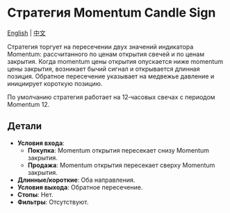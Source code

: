 # Стратегия Momentum Candle Sign
[English](README.md) | [中文](README_cn.md)

Стратегия торгует на пересечении двух значений индикатора Momentum: рассчитанного по ценам открытия свечей и по ценам закрытия. Когда momentum цены открытия опускается ниже momentum цены закрытия, возникает бычий сигнал и открывается длинная позиция. Обратное пересечение указывает на медвежье давление и инициирует короткую позицию.

По умолчанию стратегия работает на 12‑часовых свечах с периодом Momentum 12.

## Детали

- **Условия входа**:
  - **Покупка**: Momentum открытия пересекает снизу Momentum закрытия.
  - **Продажа**: Momentum открытия пересекает сверху Momentum закрытия.
- **Длинные/короткие**: Оба направления.
- **Условия выхода**: Обратное пересечение.
- **Стопы**: Нет.
- **Фильтры**: Отсутствуют.
